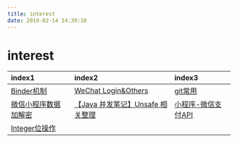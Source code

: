 ```yaml
---
title: interest
date: 2019-02-14 14:39:10
---
```

# interest

| index1 | index2 | index3 |
| :--- | :--- | :--- |
| [Binder机制](./Binder机制.html) | [WeChat Login&Others](./WeChat.html) | [git常用](./git.html) |
| [微信小程序数据加解密](./数据加解密.html)   | [【Java 并发笔记】Unsafe 相关整理](./Unsafe.html) | [小程序-微信支付API](./WeChatPay.html)  |
|[Integer位操作](./Review_Integer.html)   |   |   |
